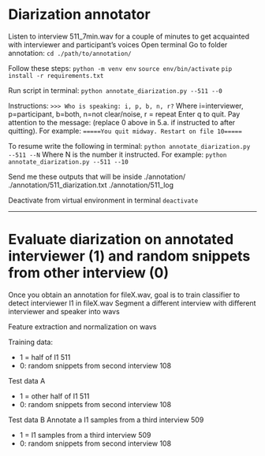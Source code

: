 # Diarization annotator

Listen to interview 511_7min.wav for a couple of minutes to get acquainted with interviewer and participant’s voices
Open terminal
Go to folder annotation:
```cd ./path/to/annotation/```

Follow these steps:
```python -m venv env```
```source env/bin/activate```
```pip install -r requirements.txt```

Run script in terminal:
```python annotate_diarization.py --511 --0```

Instructions:
```>>> Who is speaking: i, p, b, n, r?``` 
Where i=interviewer, p=participant, b=both, n=not clear/noise, r = repeat
Enter q to quit. Pay attention to the message: (replace 0 above in 5.a. if instructed to after quitting). For example:
```=====You quit midway. Restart on file 10=====```

To resume write the following in terminal:
```python annotate_diarization.py --511 --N```
Where N is the number it instructed. For example:
```python annotate_diarization.py --511 --10```

Send me these outputs that will be inside ./annotation/
./annotation/511_diarization.txt
./annotation/511_log

Deactivate from virtual environment in terminal
```deactivate```

---

# Evaluate diarization on annotated interviewer (1) and random snippets from other interview (0)
Once you obtain an annotation for fileX.wav, goal is to train classifier to detect interviewer I1 in fileX.wav
Segment a different interview with different interviewer and speaker into wavs

Feature extraction and normalization on wavs

Training data: 
* 1 = half of I1 511
* 0: random snippets from second interview 108

Test data A
* 1 = other half of I1 511
* 0: random snippets from second interview 108

Test data B
Annotate a I1 samples from a third interview 509
* 1 = I1 samples from a third interview 509
* 0: random snippets from second interview 108


